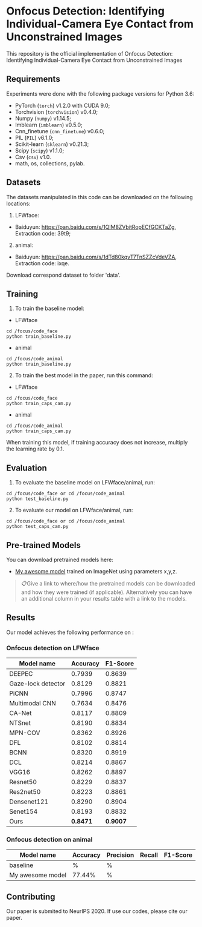 # Onfocus Detection: Identifying Individual-Camera Eye Contact from Unconstrained Images

This repository is the official implementation of Onfocus Detection: Identifying Individual-Camera Eye Contact from Unconstrained Images

## Requirements

Experiments were done with the following package versions for Python 3.6:
 - PyTorch (`torch`) v1.2.0 with CUDA 9.0;
 - Torchvision (`torchvision`) v0.4.0;
 - Numpy (`numpy`) v1.14.5;
 - Imblearn (`imblearn`) v0.5.0;
 - Cnn_finetune (`cnn_finetune`) v0.6.0;
 - PIL (`PIL`) v6.1.0;
 - Scikit-learn (`sklearn`) v0.21.3;
 - Scipy (`scipy`) v1.1.0;
 - Csv (`csv`) v1.0.
 - math, os, collections, pylab.
 
## Datasets

The datasets manipulated in this code can be downloaded on the following locations:
1. LFWface:
  - Baiduyun: https://pan.baidu.com/s/1QIM8ZVbitRopECfGCKTaZg,    Extraction code: 39t9;

2. animal:
  - Baiduyun: https://pan.baidu.com/s/1dTd80kqvT7TnSZZcVdeVZA,    Extraction code: ixqe.  

Download correspond dataset to folder 'data'.

## Training

1. To train the baseline model: 
 - LFWface
```train
cd /focus/code_face
python train_baseline.py
```
 - animal
 ```train
cd /focus/code_animal
python train_baseline.py
```
2. To train the best model in the paper, run this command:
 - LFWface
```train
cd /focus/code_face
python train_caps_cam.py
```
 - animal
 ```train
cd /focus/code_animal
python train_caps_cam.py
```
When training this model, if training accuracy does not increase, multiply the learning rate by 0.1.

## Evaluation

1. To evaluate the baseline model on LFWface/animal, run:
```eval
cd /focus/code_face or cd /focus/code_animal
python test_baseline.py 
```
2. To evaluate our model on LFWface/animal, run:
```eval
cd /focus/code_face or cd /focus/code_animal
python test_caps_cam.py 
```

## Pre-trained Models

You can download pretrained models here:

- [My awesome model](https://drive.google.com/mymodel.pth) trained on ImageNet using parameters x,y,z. 

> 📋Give a link to where/how the pretrained models can be downloaded and how they were trained (if applicable).  Alternatively you can have an additional column in your results table with a link to the models.

## Results

Our model achieves the following performance on :

### Onfocus detection on LFWface

|     Model name     |  Accuracy |  F1-Score |
| ------------------ | --------- | --------- |
|       DEEPEC       |  0.7939   |  0.8639   |
| Gaze-lock detector |  0.8129   |  0.8821   |
|       PiCNN        |  0.7996   |  0.8747   |
|  Multimodal CNN    |  0.7634   |  0.8476   |
|       CA-Net       |  0.8117   |  0.8809   |
|       NTSnet       |  0.8190   |  0.8834   |
|       MPN-COV      |  0.8362   |  0.8926   |
|       DFL          |  0.8102   |  0.8814   |
|       BCNN         |  0.8320   |  0.8919   |
|       DCL          |  0.8214   |  0.8867   |
|       VGG16        |  0.8262   |  0.8897   |
|       Resnet50     |  0.8229   |  0.8837   |
|       Res2net50    |  0.8223   |  0.8861   |
|       Densenet121  |  0.8290   |  0.8904   |
|       Senet154     |  0.8193   |  0.8832   |
|       Ours         |  **0.8471**   |  **0.9007**   |

### Onfocus detection on animal

|      Model name    | Accuracy | Precision | Recall | F1-Score |
| ------------------ |--------- | --------- |------- |--------- |
|       baseline     |       %  |        %  |        |          |
| My awesome model   |  77.44%  |        %  |        |          |

## Contributing

Our paper is submited to NeurIPS 2020. If use our codes, please cite our paper.
